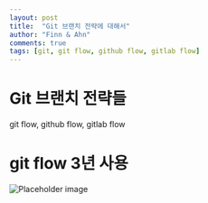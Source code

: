 ```yaml
---
layout: post
title:  "Git 브랜치 전략에 대해서"
author: "Finn & Ahn"
comments: true
tags: [git, git flow, github flow, gitlab flow]
---
```


# Git 브랜치 전략들
git flow, github flow, gitlab flow

# git flow 3년 사용

![Placeholder image](https://media.vlpt.us/images/luna238/post/ff6ac953-bff9-4cb9-bd3d-1d5dc9ba80b8/image.png "Placeholder image")